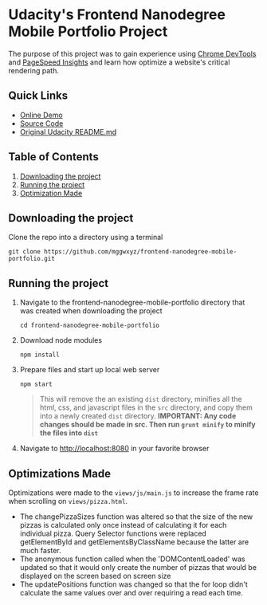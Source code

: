 #  Udacity's Frontend Nanodegree Mobile Portfolio Project
The purpose of this project was to gain experience using [Chrome DevTools](https://developer.chrome.com/devtools) and [PageSpeed Insights](https://developers.google.com/speed/pagespeed/insights/) and learn how optimize a website's critical rendering path.

## Quick Links
* [Online Demo](https://mggwxyz.github.io/frontend-nanodegree-mobile-portfolio)
* [Source Code](https://github.com/mggwxyz/frontend-nanodegree-mobile-portfolio)
* [Original Udacity README.md](./ORIGINAL-README.md)

## Table of Contents
1. [Downloading the project](#downloading-the-project)
1. [Running the project](#running-the-project)
1. [Optimization Made](#optimizations-made)

## Downloading the project <a name="downloading-the-project"></a>
Clone the repo into a directory using a terminal
```
git clone https://github.com/mggwxyz/frontend-nanodegree-mobile-portfolio.git
```


## Running the project <a name="running-the-project"></a>
1. Navigate to the frontend-nanodegree-mobile-portfolio directory that was created when downloading the project

    ```
    cd frontend-nanodegree-mobile-portfolio
    ```
2. Download node modules

    ```
    npm install
    ```
3. Prepare files and start up local web server

    ```
    npm start
    ```
    >This will remove the an existing `dist` directory, minifies all the html, css, and javascript files in the `src` directory, and copy them into a newly created `dist` directory.
    **IMPORTANT: Any code changes should be made in src. Then run `grunt minify` to minify the files into `dist`**
4. Navigate to [http://localhost:8080](http://localhost:8080) in your favorite browser


## Optimizations Made <a name="optimizations-made"></a>

Optimizations were made to the `views/js/main.js` to increase the frame rate when scrolling on `views/pizza.html`.

* The changePizzaSizes function was altered so that the size of the new pizzas is calculated only once instead of calculating it for each individual pizza. Query Selector functions were replaced getElementById and getElementsByClassName because the latter are much faster.
* The anonymous function called when the 'DOMContentLoaded' was updated so that it would only create the number of pizzas that would be displayed on the screen based on screen size
* The updatePositions function was changed so that the for loop didn't calculate the same values over and over requiring a read each time.

